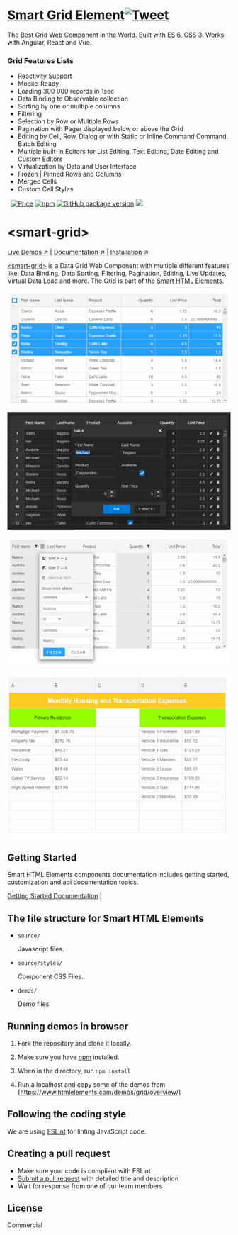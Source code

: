 # [Smart Grid Element](https://www.htmlelements.com)[![Tweet](https://img.shields.io/twitter/url/http/shields.io.svg?style=social)](https://twitter.com/intent/tweet?text=Get%20over%2020%20free%20custom%20elements%20based%20on%20SmartHTMLElements%20&url=https://www.htmlelements.com/&via=htmlelements&hashtags=bootstrap,design,templates,autocomplete,grid,typeahead,developers,webcomponents,customelements,polymer,material)

The Best Grid Web Component in the World. Built with ES 6, CSS 3. Works with Angular, React and Vue.

### Grid Features Lists

* Reactivity Support
* Mobile-Ready
* Loading 300 000 records in 1sec
* Data Binding to Observable collection
* Sorting by one or multiple columns
* Filtering
* Selection by Row or Multiple Rows
* Pagination with Pager displayed below or above the Grid
* Editing by Cell, Row, Dialog or with Static or Inline Command Command. Batch Editing
* Multiple built-in Editors for List Editing, Text Editing, Date Editing and Custom Editors
* Virtualization by Data and User Interface
* Frozen | Pinned Rows and Columns
* Merged Cells
* Custom Cell Styles


&nbsp;
[![Price](https://img.shields.io/badge/price-$399-0098f7.svg)](https://github.com/HTMLElements/smart-grid/blob/master/LICENSE)
[![npm](https://img.shields.io/npm/v/@smarthtmlelements/smart-grid.svg?style=flat)](https://www.npmjs.com/package/@smarthtmlelements/smart-grid)
[![GitHub package version](https://img.shields.io/github/package-json/v/HTMLElements/smart-grid.svg)](https://github.com/HTMLElements/smart-grid)
[![](https://img.shields.io/website-up-down-green-red/https/shields.io.svg?label=www.htmlelements.com)](https://www.htmlelements.com)

# &lt;smart-grid&gt;

[Live Demos ↗](https://htmlelements.com/demos/)
|
[Documentation ↗](https://www.htmlelements.com/docs/)
|
[Installation ↗](https://www.npmjs.com/package/@smarthtmlelements/smarthtmlelements-core)

[&lt;smart-grid&gt;](https://htmlelements.com/demos/) is a Data Grid Web Component with multiple different features like: Data Binding, Data Sorting, Filtering, Pagination, Editing, Live Updates, Virtual Data Load and more. The Grid is part of the [Smart HTML Elements](https://htmlelements.com/).

[<img src="https://raw.githubusercontent.com/htmlelements/smart-grid/master/grid-web-component.png" alt="Grid Web Component">](https://htmlelements.com/demos/)

[<img src="https://raw.githubusercontent.com/htmlelements/smart-grid/master/grid-web-component-dialog.png" alt="Grid Web Component Dialog">](https://htmlelements.com/demos/)

[<img src="https://raw.githubusercontent.com/htmlelements/smart-grid/master/grid-web-component-filtering.png" alt="Grid Web Component Filtering">](https://htmlelements.com/demos/)

[<img src="https://raw.githubusercontent.com/htmlelements/smart-grid/master/grid-web-component-merged-cells.png" alt="Grid Web Component Merged Cells">](https://htmlelements.com/demos/)

## Getting Started

Smart HTML Elements components documentation includes getting started, customization and api documentation topics.

[Getting Started Documentation](https://www.htmlelements.com/docs/)
|

## The file structure for Smart HTML Elements

- `source/`

  Javascript files.

- `source/styles/`

  Component CSS Files.

- `demos/`

  Demo files

## Running demos in browser

1. Fork the repository and clone it locally.

1. Make sure you have [npm](https://www.npmjs.com/) installed.

1. When in the directory, run `npm install` 

1. Run a localhost and copy some of the demos from [https://www.htmlelements.com/demos/grid/overview/]


## Following the coding style

We are using [ESLint](http://eslint.org/) for linting JavaScript code. 

## Creating a pull request

  - Make sure your code is compliant with ESLint
  - [Submit a pull request](https://www.digitalocean.com/community/tutorials/how-to-create-a-pull-request-on-github) with detailed title and description
  - Wait for response from one of our team members


## License

Commercial
